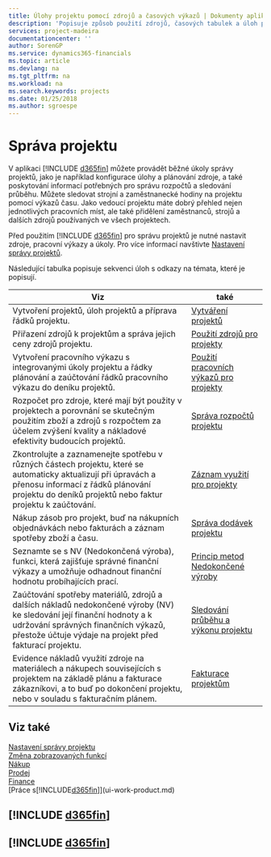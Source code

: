 ```yaml
---
title: Úlohy projektu pomocí zdrojů a časových výkazů | Dokumenty aplikace Microsoft
description: 'Popisuje způsob použití zdrojů, časových tabulek a úloh pro správu projektů.'
services: project-madeira
documentationcenter: ''
author: SorenGP
ms.service: dynamics365-financials
ms.topic: article
ms.devlang: na
ms.tgt_pltfrm: na
ms.workload: na
ms.search.keywords: projects
ms.date: 01/25/2018
ms.author: sgroespe
---
```

# <a name="project-management"></a>Správa projektu
V aplikaci [!INCLUDE [d365fin](includes/d365fin_md.md)] můžete provádět běžné úkoly správy projektů, jako je například konfigurace úlohy a plánování zdroje, a také poskytování informací potřebných pro správu rozpočtů a sledování průběhu. Můžete sledovat strojní a zaměstnanecké hodiny na projektu pomocí výkazů času. Jako vedoucí projektu máte dobrý přehled nejen jednotlivých pracovních míst, ale také přidělení zaměstnanců, strojů a dalších zdrojů používaných ve všech projektech.

Před použitím [!INCLUDE [d365fin](includes/d365fin_md.md)] pro správu projektů je nutné nastavit zdroje, pracovní výkazy a úkoly. Pro více informací navštivte [Nastavení správy projektů](projects-setup-projects.md).  

Následující tabulka popisuje sekvenci úloh s odkazy na témata, které je popisují.

| Viz | také |
| --- | --- |
| Vytvoření projektů, úloh projektů a příprava řádků projektu. |[Vytváření projektů](projects-how-create-jobs.md) |
| Přiřazení zdrojů k projektům a správa jejich ceny zdrojů projektu. |[Použití zdrojů pro projekty](projects-how-use-resources.md) |
| Vytvoření pracovního výkazu s integrovanými úkoly projektu a řádky plánování a zaúčtování řádků pracovního výkazu do deníku projektů. |[Použití pracovních výkazů pro projekty](projects-how-use-time-sheets.md) |
| Rozpočet pro zdroje, které mají být použity v projektech a porovnání se skutečným použitím zboží a zdrojů s rozpočtem za účelem zvýšení kvality a nákladové efektivity budoucích projektů. |[Správa rozpočtů projektu](projects-how-manage-budgets.md) |
| Zkontrolujte a zaznamenejte spotřebu v různých částech projektu, které se automaticky aktualizují při úpravách a přenosu informací z řádků plánování projektu do deníků projektů nebo faktur projektu k zaúčtování. |[Záznam využití pro projekty](projects-how-record-job-usage.md) |
| Nákup zásob pro projekt, buď na nákupních objednávkách nebo fakturách a záznam spotřeby zboží a času. |[Správa dodávek projektu](projects-how-manage-project-supplies.md) |
| Seznamte se s NV (Nedokončená výroba), funkci, která zajišťuje správné finanční výkazy a umožňuje odhadnout finanční hodnotu probíhajících prací. |[Princip metod Nedokončené výroby](projects-understanding-wip.md) |
| Zaúčtování spotřeby materiálů, zdrojů a dalších nákladů nedokončené výroby (NV) ke sledování její finanční hodnoty a k udržování správných finančních výkazů, přestože účtuje výdaje na projekt před fakturací projektu. |[Sledování průběhu a výkonu projektu](projects-how-monitor-progress-performance.md) |
| Evidence nákladů využití zdroje na materiálech a nákupech souvisejících s projektem na základě plánu a fakturace zákazníkovi, a to buď po dokončení projektu, nebo v souladu s fakturačním plánem. |[Fakturace projektům](projects-how-invoice-jobs.md) |

## <a name="see-also"></a>Viz také
[Nastavení správy projektu](projects-setup-projects.md)  
[Změna zobrazovaných funkcí](ui-experiences.md)      
[Nákup](purchasing-manage-purchasing.md)         
[Prodej](sales-manage-sales.md)    
[Finance](finance.md)  
[Práce s[!INCLUDE[d365fin](includes/d365fin_md.md)]](ui-work-product.md)  

## [!INCLUDE [d365fin](includes/free_trial_md.md)]  
## [!INCLUDE [d365fin](includes/training_link_md.md)]
